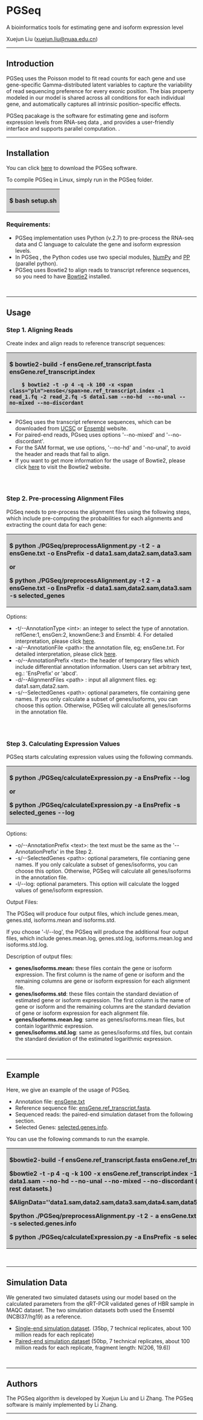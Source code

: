 # PGSeq
A bioinformatics tools for estimating gene and isoform expression level


Xuejun Liu (xuejun.liu@nuaa.edu.cn)


* * *

## <a name="introduction"></a> Introduction

PGSeq   uses the Poisson model to fit read counts for each gene and 
  use gene-specific Gamma-distributed latent variables to capture the variability of read 
  sequencing preference for every exonic position. The bias property modeled in our 
  model is shared across all conditions for each individual gene, and automatically 
  captures all intrinsic position-specific effects.

PGSeq pacakage is the software for estimating gene and isoform expression levels from RNA-seq data , and provides a user-friendly interface and supports parallel computation.  .

* * *

## <a name="compilation"></a>  Installation

You can click [here](https://github.com/PUGEA/PGSeq/tree/master/PGSeq.1.1) to download the PGSeq software. 

To compile PGSeq in Linux, simply run in the PGSeq folder.

<table width="100%" border="0">
  <tr>
    <th align="left" bgcolor="#CCCCCC" scope="col">

$ bash  setup.sh
</th>
  </tr>
</table>

### Requirements:

*   PGSeq  implementation uses Python (v.2.7) to pre-process the RNA-seq data and C language to calculate the gene and isoform expression levels.
*   In PGSeq , the Python codes use two special modules, [NumPy](http://www.numpy.org/) and [PP](http://www.parallelpython.com/) (parallel python).
*   PGSeq uses Bowtie2 to align reads to transcript reference  sequences, so you need to have [Bowtie2](http://bowtie-bio.sourceforge.net/bowtie2/index.shtml) installed.

&nbsp;

* * *

## <a name="usage"></a> Usage

### Step 1. Aligning Reads

Create index and align reads to reference transcript sequences:

<table width="100%" border="0">
  <tr>
    <th align="left" bgcolor="#CCCCCC" scope="col">

<span class="prettyprint">$ bowtie2</span><span class="pun">-</span><span class="pln">build </span><span class="pun">-</span><span class="pln">f </span><span class="pln"> ensGene.ref_transcript</span><span class="pun">.</span><span class="pln">fasta ensGe</span>ne.ref_transcript.index

        $ bowtie2 -t -p 4 -q -k 100 -x <span class="pln">ensGe</span>ne.ref_transcript.index -1 read_1.fq -2 read_2.fq -S data1.sam --no-hd  --no-unal --no-mixed --no-discordant
</th>
  </tr>
</table>

*   PGSeq  uses the transcript reference sequences, which can be downloaded from [UCSC](http://genome.ucsc.edu/) or [Ensembl](http://asia.ensembl.org/index.html) website.
*   For paired-end reads, PGseq uses options '--no-mixed' and '--no-discordant'.
*   For the SAM format, we use options, '--no-hd' and '-no-unal', to avoid the header and reads that fail to align.
*   If you want to get more  information for the usage of Bowtie2, please click [here](http://bowtie-bio.sourceforge.net/bowtie2/index.shtml) to visit the Bowtie2 website.

### &nbsp;

### Step 2. Pre-processing Alignment Files

PGSeq needs to pre-process the alignment files using the following steps, which include pre-computing the probabilities for each alignments and extracting the count data for each gene:

<table width="100%" border="0">
  <tr>
    <th align="left" bgcolor="#CCCCCC" scope="col">

$ python ./PGSeq/preprocessAlignment<span class="prettyprint">.py</span> -t 2 - a ensGene.txt -o EnsPrefix -d data1.sam,data2.sam,data3.sam

or

$ python ./PGSeq/preprocessAlignment<span class="prettyprint">.py</span> -t 2 - a ensGene.txt -o EnsPrefix -d data1.sam,data2.sam,data3.sam    -s selected_genes
</th>
  </tr>
</table>

Options:

*   -t/--AnnotationType &lt;int&gt;: an integer to select the type of annotation. refGene:1, ensGen:2, knownGene:3 and Ensmbl: 4.  For detailed interpretation, please click [here](https://github.com/PUGEA/PGSeq/blob/master/Doc/README.md).
*   -a/--AnnotationFile &lt;path&gt;: the annotation file, eg; ensGene.txt. For detailed interpretation, please click [here](https://github.com/PUGEA/PGSeq/blob/master/Doc/README.md).
*   -o/--AnnotationPrefix &lt;text&gt;: the header of  temporary files which include differential annotation information. Users can set arbitrary text, eg.: 'EnsPrefix' or 'abcd'.
*   -d/--AlignmentFiles &lt;path&gt; : input  all alignment files.  eg: data1.sam,data2.sam.
*   -s/--SelectedGenes &lt;path&gt;: optional parameters, file containing gene names. If you only calculate a subset of genes/isoforms, you can choose this option. Otherwise, PGSeq will calculate all genes/isoforms in the annotation file.

### &nbsp;

### Step 3. Calculating Expression Values

PGSeq starts calculating expression values using the following commands. 

<table width="100%" border="0">
  <tr>
    <th align="left" bgcolor="#CCCCCC" scope="col">

$ python ./PGSeq/calculateExpression.py -a EnsPrefix --log

or

$ python ./PGSeq/calculateExpression.py -a EnsPrefix -s selected_genes --log
</th>
  </tr>
</table>

Options:

*   -o/--AnnotationPrefix &lt;text&gt;: the text must be the same as the '--AnnotationPrefix' in the Step 2.
*   -s/--SelectedGenes &lt;path&gt;: optional parameters, file contianing gene names. If you only calculate a subset of genes/isoforms, you can choose this option. Otherwise, PGSeq will calculate all genes/isoforms in the annotation file.
*   -l/--log:  optional parameters. This option will calculate the logged values of gene/isoform expression.

Output Files:

The PGSeq will produce four output files, which include genes.mean, genes.std, isoforms.mean and isoforms.std.

 If you choose  '-l/--log', the PGSeq will produce the additional four output files, which include genes.mean.log, genes.std.log, isoforms.mean.log and isoforms.std.log.

Description of output files:

*   **genes/isoforms.mean:** these files contain the gene or isoform expression. The first column is the name of gene or isoform and the remaining columns are gene or isoform expression for each alignment file.
*   **genes/isoforms.std**: these files contain the standard deviation of estimated gene or isoform expression. The first column is the name of gene or isoform and the remaining columns are the standard deviation of gene or isoform expression for each alignment file.
*   **genes/isoforms.mean.log**: same as genes/isoforms.mean files, but contain logarithmic expression. 
*   **genes/isoforms.std.log**: same as genes/isoforms.std files, but contain the standard deviation of the estimated logarithmic expression.

&nbsp;

* * *

## <a name="example"></a> Example

Here, we give an example of the usage of PGSeq. 

*   Annotation file: [ensGene.txt ](http://genome.ucsc.edu/cgi-bin/hgTables?hgsid=404134387_Acyi8a1auSUTdR5AeBjiGWTPAY3w&amp;clade=mammal&amp;org=Human&amp;db=hg19&amp;hgta_group=genes&amp;hgta_track=ensGene&amp;hgta_table=0&amp;hgta_regionType=genome&amp;position=chr21%3A33%2C031%2C597-33%2C041%2C570&amp;hgta_outputType=primaryTable&amp;hgta_outFileName=)
*   Reference sequence file: [ensGene.ref_transcript.fasta](http://genome.ucsc.edu/cgi-bin/hgTables?hgsid=404134387_Acyi8a1auSUTdR5AeBjiGWTPAY3w&amp;clade=mammal&amp;org=Human&amp;db=hg19&amp;hgta_group=genes&amp;hgta_track=ensGene&amp;hgta_table=0&amp;hgta_regionType=genome&amp;position=chr21%3A33%2C031%2C597-33%2C041%2C570&amp;hgta_outputType=primaryTable&amp;hgta_outFileName=).
*   Sequenced reads: the paired-end simulation dataset from the following section.
*   Selected Genes: [selected.genes.info](https://github.com/PUGEA/PGSeq/blob/master/Example.Data/selectedgenes.zip).

You can use the following commands to run the  example.

<table width="100%" border="0">
  <tr>
    <th align="left" bgcolor="#CCCCCC" scope="col">

<span class="prettyprint">$bowtie</span><span class="pun">2-</span><span class="pln">build </span><span class="pun">-</span><span class="pln">f </span><span class="pln"> ensGene.ref_transcript</span><span class="pun">.</span><span class="pln">fasta ensGe</span>ne.ref_transcript.index

 $bowtie2 -t -p 4 -q -k 100 -x <span class="pln">ensGe</span>ne.ref_transcript.index -1 read_1.fq -2 read_2.fq -S data1.sam --no-hd  --no-unal --no-mixed --no-discordant ( The same treatment for the rest datasets.)

<span class="prettyprint">$</span>AlignData=''data1.sam,data2.sam,data3.sam,data4.sam,data5.sam,data6.sam,data7.sam&quot;

<span class="prettyprint">$python ./PGSeq/preprocessAlignment.py </span>-t 2 - a ensGene.txt -o EnsPrefix -d $AligData -s  selected.genes.info

<span class="prettyprint">$ python ./PGSeq/calculateExpression.py -a EnsPrefix </span>-s  selected.genes.info --log
</th>
  </tr>
</table>

&nbsp;

* * *

## <a name="example" id="example"></a> Simulation Data

 We generated  two simulated datasets using our model based on the calculated parameters from the qRT-PCR validated genes of HBR sample in MAQC dataset. The two simulation datasets both used the Ensembl (NCBI37/hg19) as a reference.

*   [Single-end simulation dataset](https://github.com/PUGEA/PGSeq/blob/master/Example.Data/SESimulationData.zip). (35bp, 7 technical replicates, about 100 million reads for each replicate)
*   [Paired-end simulation dataset](https://github.com/PUGEA/PGSeq/blob/master/Example.Data/PESimulationData.zip) (50bp, 7 technical replicates, about 100 million reads for each replicate, fragment length: N(206, 19.6))

&nbsp;

* * *

## <a name="authors"></a> Authors

The PGSeq algorithm is developed by Xuejun Liu and Li Zhang. The PGSeq software is mainly implemented by  Li Zhang.

* * *

</body></html>
